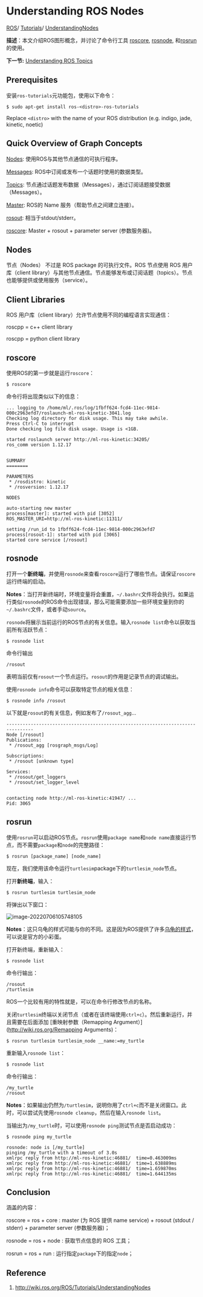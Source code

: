 # Understanding ROS Nodes

[ROS](http://wiki.ros.org/ROS)/ [Tutorials](http://wiki.ros.org/ROS/Tutorials)/ [UnderstandingNodes](http://wiki.ros.org/action/fullsearch/ROS/Tutorials/UnderstandingNodes?action=fullsearch&context=180&value=linkto%3A"ROS%2FTutorials%2FUnderstandingNodes")

**描述**：本文介绍ROS图形概念，并讨论了命令行工具 [roscore](http://wiki.ros.org/roscore), [rosnode](http://wiki.ros.org/rosnode), 和[rosrun](http://wiki.ros.org/rosrun) 的使用。

**下一节:** [Understanding ROS Topics](./ros-tutorials-beginner-6-understanding-topics.md)

## Prerequisites

安装`ros-tutorials`元功能包，使用以下命令：

```shell
$ sudo apt-get install ros-<distro>-ros-tutorials
```

Replace `<distro>` with the name of your ROS distribution (e.g. indigo, jade, kinetic, noetic)

## Quick Overview of Graph Concepts

[Nodes](http://wiki.ros.org/Nodes): 使用ROS与其他节点通信的可执行程序。

[Messages](http://wiki.ros.org/Messages): ROS中订阅或发布一个话题时使用的数据类型。

[Topics](http://wiki.ros.org/Topics): 节点通过话题发布数据（Messages），通过订阅话题接受数据（Messages）。

[Master](http://wiki.ros.org/Master): ROS的 Name 服务（帮助节点之间建立连接）。

[rosout](http://wiki.ros.org/rosout): 相当于stdout/stderr。

[roscore](http://wiki.ros.org/roscore): Master + rosout + parameter server (参数服务器)。

## Nodes

节点（Nodes） 不过是 ROS package 的可执行文件。ROS 节点使用 ROS 用户库（client library）与其他节点通信。节点能够发布或订阅话题（topics）。节点也能够提供或使用服务（service）。

## Client Libraries

ROS 用户库（client library）允许节点使用不同的编程语言实现通信：

roscpp = c++ client library

roscpp = python client library

## roscore

使用ROS的第一步就是运行`roscore`：

```shell
$ roscore
```

命令行将出现类似以下的信息：

```shell
... logging to /home/ml/.ros/log/1fbff624-fcd4-11ec-9814-000c2963efd7/roslaunch-ml-ros-kinetic-3041.log
Checking log directory for disk usage. This may take awhile.
Press Ctrl-C to interrupt
Done checking log file disk usage. Usage is <1GB.

started roslaunch server http://ml-ros-kinetic:34205/
ros_comm version 1.12.17


SUMMARY
========

PARAMETERS
 * /rosdistro: kinetic
 * /rosversion: 1.12.17

NODES

auto-starting new master
process[master]: started with pid [3052]
ROS_MASTER_URI=http://ml-ros-kinetic:11311/

setting /run_id to 1fbff624-fcd4-11ec-9814-000c2963efd7
process[rosout-1]: started with pid [3065]
started core service [/rosout]

```

## rosnode

打开一个**新终端**，并使用`rosnode`来查看`roscore`运行了哪些节点。请保证`roscore`运行终端的启动。

**Notes**：当打开新终端时，环境变量将会重置，`~/.bashrc`文件将会执行。如果运行类似`rosnode`的ROS命令出现错误，那么可能需要添加一些环境变量到你的`~/.bashrc`文件，或者手动`source`。

`rosnode`将展示当前运行的ROS节点的有关信息。输入`rosnode list`命令以获取当前所有活跃节点：

```shell
$ rosnode list
```

命令行输出

```shell
/rosout
```

表明当前仅有`rosout`一个节点运行。`rosout`的作用是记录节点的调试输出。

使用`rosnode info`命令可以获取特定节点的相关信息：

```shell
$ rosnode info /rosout
```

以下就是`rosout`的有关信息，例如发布了`/rosout_agg`...

```shell
--------------------------------------------------------------------------------
Node [/rosout]
Publications: 
 * /rosout_agg [rosgraph_msgs/Log]

Subscriptions: 
 * /rosout [unknown type]

Services: 
 * /rosout/get_loggers
 * /rosout/set_logger_level


contacting node http://ml-ros-kinetic:41947/ ...
Pid: 3065

```

## rosrun

使用`rosrun`可以启动ROS节点。`rosrun`使用`package name`和`node name`直接运行节点，而不需要`package`和`node`的完整路径：

```shell
$ rosrun [package_name] [node_name]
```

现在，我们使用该命令运行`turtlesim`package下的`turtlesim_node`节点。

打开**新终端**，输入：

```shell
$ rosrun turtlesim turtlesim_node
```

将弹出以下窗口：

![image-20220706105748105](.\ros_tutorials_understanding_nodes.assets\image-20220706105748105.png)

**Notes**：这只乌龟的样式可能与你的不同。这是因为ROS提供了许多[乌龟的样式](http://wiki.ros.org/Distributions#Current_Distribution_Releases)，可以说是官方的小彩蛋。

打开新终端，重新输入：

```shell
$ rosnode list
```

命令行输出：

```shell
/rosout
/turtlesim
```

ROS一个比较有用的特性就是，可以在命令行修改节点的名称。

关闭`turtlesim`终端以关闭节点（或者在该终端使用`ctrl+c`）。然后重新运行，并且需要在后面添加 [重映射参数（Remapping Argument）](http://wiki.ros.org/Remapping Arguments)：

```shell
$ rosrun turtlesim turtlesim_node __name:=my_turtle
```

重新输入`rosnode list`：

```shell
$ rosnode list
```

命令行输出：

```shell
/my_turtle
/rosout
```

**Notes**：如果输出仍然为`/turtlesim`，说明你用了`ctrl+c`而不是关闭窗口。此时，可以尝试先使用`rosnode cleanup`，然后在输入`rosnode list`。

当输出为`/my_turtle`时，可以使用`rosnode ping`测试节点是否启动成功：

```shell
$ rosnode ping my_turtle
```

```shell
rosnode: node is [/my_turtle]
pinging /my_turtle with a timeout of 3.0s
xmlrpc reply from http://ml-ros-kinetic:46881/	time=0.463009ms
xmlrpc reply from http://ml-ros-kinetic:46881/	time=1.638889ms
xmlrpc reply from http://ml-ros-kinetic:46881/	time=1.659870ms
xmlrpc reply from http://ml-ros-kinetic:46881/	time=1.644135ms

```

## Conclusion

涵盖的内容：

roscore = ros + core : master (为 ROS 提供 name service) + rosout (stdout / stderr) + parameter server (参数服务器)；

rosnode = ros + node : 获取节点信息的 ROS 工具；

rosrun = ros + run : 运行指定`package`下的指定`node`；

## Reference 

1. http://wiki.ros.org/ROS/Tutorials/UnderstandingNodes
